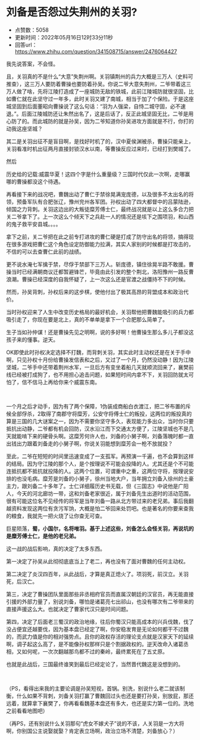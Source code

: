 # 刘备是否怨过失荆州的关羽?
- 点赞数：5058
- 更新时间：2022年05月16日12时33分11秒
- 回答url：https://www.zhihu.com/question/341508715/answer/2476064427
<body>
 <p data-pid="oBkDSgkn">我先说答案，不会怪。</p>
 <p data-pid="B5Nn_zle">且，关羽真的不是什么“大意”失荆州啊。关羽镇荆州的兵力大概是三万人（史料可推查），这三万人要防着曹操也要防着孙吴。你说二爷大意失荆州，二爷带着这三万人做了啥，先将江陵打造成了一座城防无敌的铁城，此前江陵城防就很坚固，比如曹仁就在此坚守过一年多，此时关羽又建了南城，相当于加了个保险。于是这座城坚固到后面董昭向曹操说了这么句话：“羽为人强梁，自恃二城守固，必不速退。”。后面江陵城防还让朱然出名了，这是后话了，反正此城坚固无比，二爷是用心防了的。而此城防的就是孙吴，因为二爷知道你孙吴进攻方面就是不行，你打的动我这座坚城？</p>
 <p data-pid="MCU6G9Zs">其二是关羽出征不是盲目啊，是找好时机了的，汉中夏侯渊被杀，曹操只能亲上，关羽看准时机出征两月直接封锁汉水以南，等曹操反应过来时，已经打到樊城了。</p>
 <p data-pid="dxdKUtcp">然后</p>
 <p data-pid="yJ2ZTW-T">历史给的记载:威震华夏！这四个字是什么重量级？三国时代仅此一次啊，走哪赢哪的曹操都没这个待遇。</p>
 <p data-pid="bJe8u_Yh">再看接下来的战况吧，曹魏出动了曹仁于禁徐晃满宠庞德，以及很多不太出名的将领，预备军队有合肥张辽，豫州兖州各军团。孙权出动了四大都督中的吕蒙陆逊，倾国之力背刺。关羽这边出的大叛徒糜芳傅士仁，最终战况就是以上这么多合力把关二爷拿下了。上一次这么个倾天下之兵赴一人的情况还是垓下之围项羽，和山西的鬼子救平安县城。。。。</p>
 <p data-pid="br6ByAYO">拿下之前，关二爷把在此之前专打进攻的曹仁硬是打成了防守出名的将领，搞得现在很多游戏把曹仁这个角色设定防御能力拉满，其实人家别的时候都是打攻击的，不信的可以去查曹仁此前的战绩。</p>
 <p data-pid="NnJGBhEN">更不说水淹七军擒于禁，尽俘于禁部下三万人。斩庞德，镇住徐晃半路不敢援。曹操当时已经满朝商议迁都暂避锋芒，毕竟由此引发的整个荆北，洛阳豫州一路反曹浪潮。曹操已经深度的自我怀疑了，上一次这么还是官渡之战僵持不下的时候。</p>
 <p data-pid="i46K_t4W">然而，孙吴背刺，孙权后来的这步棋，使他付出了极其高昂的背盟成本和政治代价。</p>
 <p data-pid="a6TjiIBX">当时孙权迎来了人生中改变历史格局的最好机会，关羽帮他把曹魏能吸引的兵力都吸引走了，你现在要是北上，真的不单单是拿下一个合肥那么简单了。</p>
 <p data-pid="EuG0o6DJ">生子当如孙仲谋！还是曹操先见之明啊，说的多好啊！他曹操生那么多儿子都没这孩子来的懂事。逆天。</p>
 <p data-pid="Epf5pfg7">OK即使此时孙权决定选择不打魏，而背刺关羽，其实此时主动权还是在关于手中啊，只见孙权十月份给曹操发信表和之后，又过了一个月，仍然没动静！因为江陵坚城，二爷手中还带着荆州水军，一旦后方有变坐着船几天就顺流回来了，襄樊前线已经被打成狗了，也不用担心追击问题，如果短时间内拿不下，关羽回防就太可怕了，信不信马上再给你来个威震东南。</p>
 <p class="ztext-empty-paragraph"><br></p>
 <p data-pid="_f9q7-cA">一个月之后才动手，因为有了两个保障，1伪装成商船白衣渡江，把二爷布置的斥候全部俘杀，2取得了南郡守将糜芳，公安守将傅士仁的叛投，这两位的叛投真的算是三国的几大谜案之一，因为不需要你坚守多久，表现能力多出众，当时你只要抵抗出动静，二爷都有机会回防，汉水沿江而下交通太方便了，江陵坚城也不是几天就能啃下来的硬骨头啊。这糜芳何许人也，刘备的小舅子啊，刘备落魄时都一直出钱出力跟着刘备走的小舅子啊，你说关羽能想到糜芳会一枪不放就投？</p>
 <p data-pid="hQKM1RB8">至此，二爷在短短的时间里迅速变成了一支孤军。再预演一千遍，也不会算到这样的结局。因为守江陵的那个人，是个按理说不可能会投降的人。尤其还是个不可能连抵抗都不抵抗就投降的人。这两个位置，可谓重中之重，这两位守将，按理说安排的也没毛病。糜芳是刘备的小舅子，徐州当地大户，当年拥立刘备入徐州的土豪主力，跟刘备二十多年了。士仁详细履历史书无载，但《三国志》中说他是广阳人，今天的河北廊坊一带，这和刘备老家很近，属于刘备先生出道时的活动范围，很有可能这位名不见经传的将军是当年刘备一路从北方带过来的老兄弟。事后我翻越资料发现这两位有贪污军饷，大概是怕二爷回来处罚吧。也是著名的你要来查我的粮食，我就先一把火烧了让你查无可查。</p>
 <p data-pid="KnGz_P1y">巨星陨落，<b>蜀，小国尔，名将唯羽。基于上述这些，刘备怎么会怪关羽，再说坑的是糜芳傅士仁，是他的老兄弟。</b></p>
 <p data-pid="xuRm0LZs">这一战的战后影响，真的决定了太多东西。</p>
 <p data-pid="6CFJOqsn">第一决定了孙吴从此彻彻底底当上了老二，再也没有了面对曹魏的任何主动权。</p>
 <p data-pid="WADON1u2">第二决定了炎汉四百年，从此战后，才算是真正熄火了。项羽死，前汉立。关羽死，后汉亡。</p>
 <p data-pid="oyX_fsyI">第三，决定了曹操团队里面那些非丞相府官员而直属汉朝廷的汉官员，再无能直接引援的外部力量了，别说刘备，哪怕是诸葛亮七出祁山，也没有哪次有二爷带来的直接声援这么大。也就决定了曹家代汉只是时间问题。</p>
 <p data-pid="U_FpT2I7">第四，决定了后面老三蜀汉的政治地缘，往后你蜀汉只能高成本的兴兵伐魏，伐了没占便宜还越要伐，因为基本盘已经定了啊，你安稳发育是无论如何都干不过魏的，而武力值是你的相对强势点。且你的政权存活的理论支点就是汉家天下的延续啊，调子起这么高了，是不能像孙权那样只是个割据政权的。逆天改命入诸葛丞相，又如何呢，一次次翻越那鸟都不过的秦岭，最终累死在了五丈原。</p>
 <p data-pid="GUALc95x">也就是此战后，三国最终谁笑到最后已经定论了，当然晋代魏这是没想到的。</p>
 <p class="ztext-empty-paragraph"><br></p>
 <p data-pid="ovsD19Ys">（PS，看得出来我的主要论调是孙吴短视，首锅。别洗，别说什么老二就该制衡，什么如果不背刺，刘备关羽打赢了曹魏回过头也还是要打孙吴，别放屁，那还远着，就算拿下襄樊了，你再看看魏基本盘还有多大，也还是实力第一位的。洗地之前看看地图吧）</p>
 <p data-pid="AJ90GEVF">（再PS，还有别说什么关羽那句“虎女不嫁犬子”说的不该，人关羽是一方大将啊，你别国公主说娶就娶？肯定表立场啊，政治立场不清楚，刘备放心？）</p>
</body>